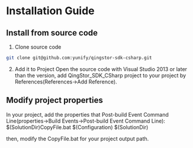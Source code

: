 # Installation Guide

## Install from source code

1. Clone source code

```bash
git clone git@github.com:yunify/qingstor-sdk-csharp.git
```

2. Add it to Project
Open the source code with Visual Studio 2013 or later than the version, add QingStor_SDK_CSharp project to your project by References(References->Add Reference).

## Modify project properties
In your project, add the properties that Post-build Event Command Line(properties->Build Events->Post-build Event Command Line):
$(SolutionDir)CopyFile.bat $(Configuration) $(SolutionDir)

then, modify the CopyFile.bat for your project output path.